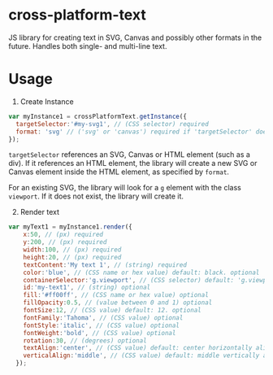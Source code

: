 cross-platform-text
===================

JS library for creating text in SVG, Canvas and possibly other formats in the future. Handles both single- and multi-line text.

Usage
=====

1) Create Instance
  ```js
  var myInstance1 = crossPlatformText.getInstance({
    targetSelector:'#my-svg1', // (CSS selector) required
    format: 'svg' // ('svg' or 'canvas') required if 'targetSelector' does not reference an SVG or Canvas element
  });
  ```

  ```targetSelector``` references an SVG, Canvas or HTML element (such as a div).
  If it references an HTML element, the library will create a new SVG or Canvas element inside
  the HTML element, as specified by ```format```.

  For an existing SVG, the library will look for a ```g``` element with the class ```viewport```.
  If it does not exist, the library will create it.

2) Render text

  ```js
  var myText1 = myInstance1.render({
      x:50, // (px) required
      y:200, // (px) required
      width:100, // (px) required
      height:20, // (px) required
      textContent:'My text 1', // (string) required
      color:'blue', // (CSS name or hex value) default: black. optional
      containerSelector:'g.viewport', // (CSS selector) default: 'g.viewport'. optional
      id:'my-text1', // (string) optional
      fill:'#ff00ff', // (CSS name or hex value) optional
      fillOpacity:0.5, // (value between 0 and 1) optional
      fontSize:12, // (CSS value) default: 12. optional
      fontFamily:'Tahoma', // (CSS value) optional
      fontStyle:'italic', // (CSS value) optional
      fontWeight:'bold', // (CSS value) optional
      rotation:30, // (degrees) optional
      textAlign:'center', // (CSS value) default: center horizontally aligned. optional
      verticalAlign:'middle', // (CSS value) default: middle vertically aligned. optional
    });
  ```
